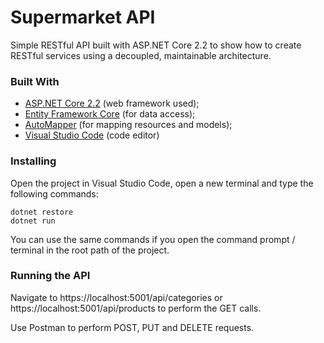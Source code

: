 # Supermarket API

Simple RESTful API built with ASP.NET Core 2.2 to show how to create RESTful services using a decoupled, maintainable architecture.

### Built With

* [ASP.NET Core 2.2](https://code.visualstudio.com/download) (web framework used);
* [Entity Framework Core](https://docs.microsoft.com/en-us/ef/core/) (for data access);
* [AutoMapper](https://automapper.org/) (for mapping resources and models);
* [Visual Studio Code](https://code.visualstudio.com/) (code editor)

### Installing

Open the project in Visual Studio Code, open a new terminal and type the following commands:

```
dotnet restore
dotnet run
```

You can use the same commands if you open the command prompt / terminal in the root path of the project.

### Running the API

Navigate to https://localhost:5001/api/categories or https://localhost:5001/api/products to perform the GET calls.

Use Postman to perform POST, PUT and DELETE requests.
